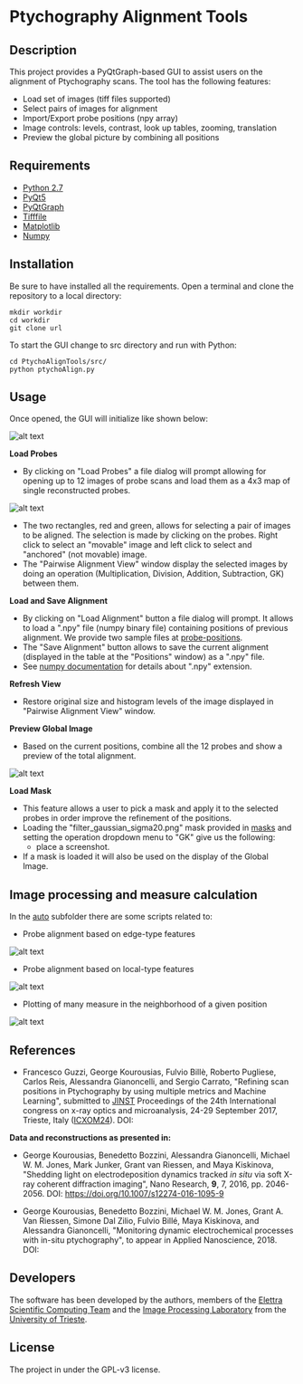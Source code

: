 

# Ptychography Alignment Tools


## Description

This project provides a PyQtGraph-based GUI to assist users on the alignment of Ptychography scans. The tool has the following features:
* Load set of images (tiff files supported)
* Select pairs of images for alignment
* Import/Export probe positions (npy array)
* Image controls: levels, contrast, look up tables, zooming, translation
* Preview the global picture by combining all positions

## Requirements
* [Python 2.7](https://www.python.org/)
* [PyQt5](https://www.riverbankcomputing.com/software/pyqt/download5)
* [PyQtGraph](http://www.pyqtgraph.org/)
* [Tifffile](https://pypi.python.org/pypi/tifffile)
* [Matplotlib](https://matplotlib.org/)
* [Numpy](http://www.numpy.org/)

## Installation


Be sure to have installed all the requirements.
Open a terminal and clone the repository to a local directory:
```
mkdir workdir
cd workdir
git clone url

```
To start the GUI change to src directory and run with Python:
```
cd PtychoAlignTools/src/
python ptychoAlign.py
```

## Usage
Once opened, the GUI will initialize like shown below:


![alt text](https://github.com/ElettraSciComp/PtychoAlignTools/blob/master/pictures/ptychoAlign_GUI_A.png)
 

 **Load Probes**
* By clicking on "Load Probes" a file dialog will prompt allowing for opening up to 12 images of probe scans and load them as a 4x3 map of single reconstructed probes.


 ![alt text](https://github.com/ElettraSciComp/PtychoAlignTools/blob/master/pictures/ptychoAlign_GUI_B.png)

 
* The two rectangles, red and green, allows for selecting a pair of images to be aligned. The selection is made by clicking on the probes. Right click to select an "movable" image and left click to select and "anchored" (not movable) image.
* The "Pairwise Alignment View" window display the selected images by doing an operation (Multiplication, Division, Addition, Subtraction, GK) between them.

**Load and Save Alignment**
* By clicking on "Load Alignment" button a file dialog will prompt. It allows to load a ".npy" file (numpy binary file) containing positions of previous alignment. We provide two sample files at [probe-positions](https://github.com/ElettraSciComp/PtychoAlignTools/tree/master/sample-data/probe-positions).
* The "Save Alignment" button allows to save the current alignment (displayed in the table at the "Positions" window) as a ".npy" file.
* See [numpy documentation](https://docs.scipy.org/doc/numpy-1.13.0/reference/routines.io.html) for details about ".npy" extension.

**Refresh View**
* Restore original size and histogram levels of the image displayed in "Pairwise Alignment View" window.

**Preview Global Image**
* Based on the current positions, combine all the 12 probes and show a preview of the total alignment.
 
 ![alt text](https://github.com/ElettraSciComp/PtychoAlignTools/blob/master/pictures/ptychoAlign_GUI_C.png)

**Load Mask**
* This feature allows a user to pick a mask and apply it to the selected probes in order improve the refinement of the positions. 
* Loading the "filter_gaussian_sigma20.png" mask provided in [masks](https://github.com/ElettraSciComp/PtychoAlignTools/tree/master/sample-data/masks) and setting the operation dropdown menu to "GK" give us the following:
  * place a screenshot.
* If a mask is loaded it will also be used on the display of the Global Image.


## Image processing and measure calculation
In the [auto](https://github.com/ElettraSciComp/PtychoAlignTools/tree/master/src/auto) subfolder there are some scripts related to:

* Probe alignment based on edge-type features

 ![alt text](https://github.com/ElettraSciComp/PtychoAlignTools/blob/master/pictures/edge_align.png)

* Probe alignment based on local-type features

 ![alt text](https://github.com/ElettraSciComp/PtychoAlignTools/blob/master/pictures/localFeat.png)

* Plotting of many measure in the neighborhood of a given position

 ![alt text](https://github.com/ElettraSciComp/PtychoAlignTools/blob/master/pictures/measures.png)

## References

* Francesco Guzzi, George Kourousias, Fulvio Billè, Roberto Pugliese, Carlos Reis, Alessandra Gianoncelli, and Sergio Carrato, "Refining scan positions in Ptychography by using multiple metrics and Machine Learning", submitted to [JINST](https://jinst.sissa.it/jinst/help/helpLoader.jsp?pgType=about) Proceedings of the 24th International congress on x-ray optics and microanalysis, 24-29 September 2017, Trieste, Italy ([ICXOM24](https://jinst.sissa.it/jinst/common/JINST_proceedings8.jsp)).
DOI:

**Data and reconstructions as presented in:**
* George Kourousias, Benedetto Bozzini, Alessandra Gianoncelli, Michael W. M. Jones, Mark Junker, Grant van Riessen, and Maya Kiskinova, "Shedding light on electrodeposition dynamics tracked  *in situ* via soft X-ray coherent diffraction imaging", Nano Research, **9**, 7, 2016, pp. 2046-2056.
DOI: https://doi.org/10.1007/s12274-016-1095-9

* George Kourousias, Benedetto Bozzini, Michael W. M. Jones, Grant A. Van Riessen, Simone Dal Zilio, Fulvio Billé, Maya Kiskinova, and Alessandra Gianoncelli, "Monitoring dynamic electrochemical processes with in-situ ptychography", to appear in Applied Nanoscience, 2018.
DOI:

## Developers
The software has been developed by the authors, members of the [Elettra Scientific Computing Team](https://www.elettra.trieste.it/it/lightsources/labs-and-services/scientific-computing/scientific-computing.html) and the [Image Processing Laboratory](https://www2.units.it/ipl/index.htm)  from the  [University of Trieste](https://www.units.it/).


## License

The project in under the GPL-v3 license.
